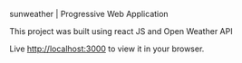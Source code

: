 sunweather | Progressive Web Application

This project was built using react JS and Open Weather API

Live [http://localhost:3000](https://64b66b380af0e304e5c7de84--magenta-dodol-3ccfbb.netlify.app/) to view it in your browser.








